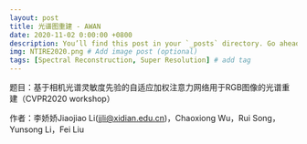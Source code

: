 ```yaml
---
layout: post
title: 光谱图重建 - AWAN
date: 2020-11-02 0:00:00 +0800
description: You’ll find this post in your `_posts` directory. Go ahead and edit it and re-build the site to see your changes. # Add post description (optional)
img: NTIRE2020.png # Add image post (optional)
tags: [Spectral Reconstruction, Super Resolution] # add tag
---
```



题目：基于相机光谱灵敏度先验的自适应加权注意力网络用于RGB图像的光谱重建（CVPR2020 workshop）

作者：李娇娇Jiaojiao Li(jjli@xidian.edu.cn)，Chaoxiong Wu，Rui Song，Yunsong Li，Fei Liu
